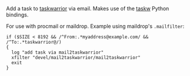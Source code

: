Add a task to [taskwarrior](http://taskwarrior.org) via email. Makes use of the
[taskw](https://github.com/ralphbean/taskw) Python bindings.


For use with procmail or maildrop. Example using maildrop's `.mailfilter`:

~~~
if ($SIZE < 8192 && /^From:.*myaddress@example.com/ && /^To:.*taskwarrior@/)
{
  log "add task via mail2taskwarrior"
  xfilter "devel/mail2taskwarrior/mail2taskwarrior"
  exit
}
~~~
